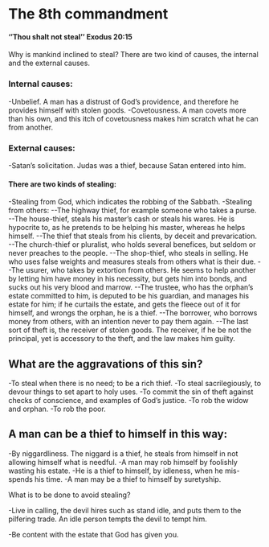 # The 8th commandment

#### ‘’Thou shalt not steal’’ Exodus 20:15

Why is mankind inclined to steal? There are two kind of causes, the internal and the external causes.

### Internal causes:

-Unbelief. A man has a distrust of God’s providence, and therefore he provides himself with stolen goods.
-Covetousness. A man covets more than his own, and this itch of covetousness makes him scratch what he can from another.

### External causes:
-Satan’s solicitation. Judas was a thief, because Satan entered into him.

#### There are two kinds of stealing:

-Stealing from God, which indicates the robbing of the Sabbath.
-Stealing from others:
--The highway thief, for example someone who takes a purse.
--The house-thief, steals his master’s cash or steals his wares. He is hypocrite to, as he pretends to be helping his master, whereas he helps himself.
--The thief that steals from his clients, by deceit and prevarication.
--The church-thief or pluralist, who holds several benefices, but seldom or never preaches to the people.
--The shop-thief, who steals in selling. He who uses false weights and measures steals from others what is their due.
--The usurer, who takes by extortion from others. He seems to help another by letting him have money in his necessity, but gets him into bonds, and sucks out his very blood and marrow.
--The trustee, who has the orphan’s estate committed to him, is deputed to be his guardian, and manages his estate for him; if he curtails the estate, and gets the fleece out of it for himself, and wrongs the orphan, he is a thief.
--The borrower, who borrows money from others, with an intention never to pay them again.
--The last sort of theft is, the receiver of stolen goods. The receiver, if he be not the principal, yet is accessory to the theft, and the law makes him guilty.

## What are the aggravations of this sin?

-To steal when there is no need; to be a rich thief.
-To steal sacrilegiously, to devour things to set apart to holy uses.
-To commit the sin of theft against checks of conscience, and examples of God’s justice.
-To rob the widow and orphan.
-To rob the poor.

## A man can be a thief to himself in this way:

-By niggardliness. The niggard is a thief, he steals from himself in not allowing himself what is needful.
-A man may rob himself by foolishly wasting his estate.
-He is a thief to himself, by idleness, when he mis-spends his time.
-A man may be a thief to himself by suretyship.

What is to be done to avoid stealing?

-Live in calling, the devil hires such as stand idle, and puts them to the pilfering trade. An idle person tempts the devil to tempt him.

-Be content with the estate that God has given you.
